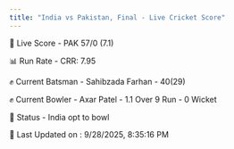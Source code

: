 ```yaml
---
title: "India vs Pakistan, Final - Live Cricket Score"
---
```


🔴 Live Score - PAK 57/0 (7.1)  

📊 Run Rate - CRR: 7.95  

✊ Current Batsman - Sahibzada Farhan - 40(29)  

✊ Current Bowler - Axar Patel - 1.1 Over 9 Run - 0 Wicket  

📑 Status - India opt to bowl

📝 Last Updated on : 9/28/2025, 8:35:16 PM  

